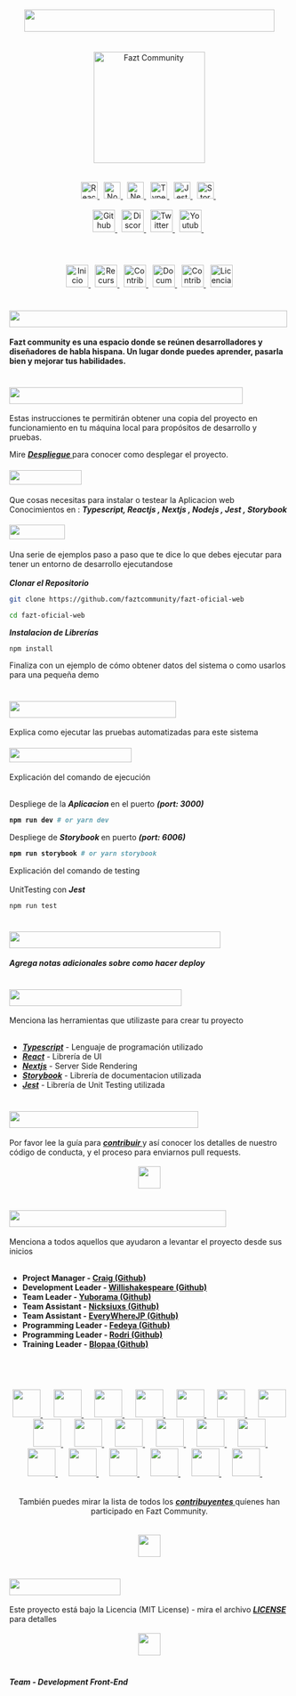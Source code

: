 <h1 id="title" align="center">
<a href="#title" title="">
<img width="450px" height="40px" src="https://res.cloudinary.com/design-code-mx/image/upload/v1596615028/ReadMeFaztCommunity/OFFICIAL_FAZT_WEB_COMMUNITY_bhtxjw.svg" >
</a>
</h1><br/>

<div align="center">
<a href="https://discord.com/invite/37PHuNw" title="Fazt Community">
<img height="200px" src="https://res.cloudinary.com/design-code-mx/image/upload/v1596616586/ReadMeFaztCommunity/faztcommunity_xbhnox.svg" alt="Fazt Community">
</a>
</div><br/><br/>

<div align="center">
<a href="https://www.npmjs.com/package/react" title="React">
<img height="30px" 	src="https://res.cloudinary.com/design-code-mx/image/upload/v1596618063/ReadMeFaztCommunity/reactmini_iugxks.svg" alt="React">
</a>
&nbsp;
<a href="https://nodejs.org/es/" title="NodeJS">
<img height="30px"	src="https://res.cloudinary.com/design-code-mx/image/upload/v1596618063/ReadMeFaztCommunity/nodemini_forn7t.svg" alt="NodeJS">
</a>&nbsp;
<a href="https://www.npmjs.com/package/next" title="Nextjs">
<img height="30px"	src="https://res.cloudinary.com/design-code-mx/image/upload/v1596618063/ReadMeFaztCommunity/nextmini_j6qjy9.svg" alt="Nextjs">
</a>&nbsp;
<a href="https://www.npmjs.com/package/typescript" title="Typescript">
<img height="30px"	src="https://res.cloudinary.com/design-code-mx/image/upload/v1596618855/ReadMeFaztCommunity/typescriptmini_wo6ule.svg" alt="TypeScript">
</a>&nbsp;
<a href="https://www.npmjs.com/package/jest" title="Jest">
<img height="30px"	src="https://res.cloudinary.com/design-code-mx/image/upload/v1596618855/ReadMeFaztCommunity/jestmini_ezmaid.svg" alt="Jest">
</a>&nbsp;
<a href="https://www.npmjs.com/package/@storybook/react" title="Storybook">
<img height="30px"	src="https://res.cloudinary.com/design-code-mx/image/upload/v1596618855/ReadMeFaztCommunity/storybookmini_fk4mwd.svg" alt="Storybook for React">
</a>&nbsp;
</div><br/>

<div align="center">
<a href="https://github.com/faztcommunity" title="Github">
<img height="40px" 	src="https://res.cloudinary.com/design-code-mx/image/upload/v1596591162/ReadMeFaztCommunity/github_boz1st.svg" alt="Github">
</a>&nbsp;
<a href="https://discord.com/invite/37PHuNw" title="Discord">
<img height="40px"	src="https://res.cloudinary.com/design-code-mx/image/upload/v1596590975/ReadMeFaztCommunity/discord_ctzgwd.svg" alt="Discord">
</a>&nbsp;
<a href="https://twitter.com/FaztTech" title="Twitter">
<img height="40px"	src="https://res.cloudinary.com/design-code-mx/image/upload/v1596590975/ReadMeFaztCommunity/twitter_zgr4p0.svg" alt="Twitter">
</a>&nbsp;
<a href="https://www.youtube.com/channel/UCMn28O1sQGochG94HdlthbA" title="Youtube">
<img height="40px"	src="https://res.cloudinary.com/design-code-mx/image/upload/v1596590975/ReadMeFaztCommunity/youtube_t59c99.svg" alt="Youtube">
</a>&nbsp;
</div><br/>

<h1></h1>
<div  align="center">

<a href="./README.md" title="Inicio">
<img height="40px" src="https://res.cloudinary.com/design-code-mx/image/upload/v1596733417/ReadMeFaztCommunity/INICIO_bigkq0.svg" alt="Inicio">
</a>&nbsp;
<a href="#tecnologic" title="Recursos">
<img height="40px" src="https://res.cloudinary.com/design-code-mx/image/upload/v1596617286/ReadMeFaztCommunity/Recursos_qd8fhf.svg" alt="Recursos">
</a>&nbsp;
<a href="./doc/contribuir.md" title="Contribuir">
<img height="40px" src="https://res.cloudinary.com/design-code-mx/image/upload/v1596669401/ReadMeFaztCommunity/Contribuir_fdhen7.svg" alt="Contribuir">
</a>&nbsp;
<a href="./doc/index.md" title="Documentación">
<img height="40px" src="https://res.cloudinary.com/design-code-mx/image/upload/v1596617286/ReadMeFaztCommunity/Documentacion_hfvtj8.svg" alt="Documentación"> 
</a>
&nbsp;
<a href="./doc/contributors.md" title="Contribuidores">
<img height="40px" src="https://res.cloudinary.com/design-code-mx/image/upload/v1596668271/ReadMeFaztCommunity/Contribuidores_hkglu0.svg" alt="Contribuidores">
</a>&nbsp;
<a href="./LICENSE" title="Licencia">
<img height="40px" src="https://res.cloudinary.com/design-code-mx/image/upload/v1596672429/ReadMeFaztCommunity/licencia_ctu4nb.svg" alt="Licencia">
</a>

</div>
<h1></h1>

<h2 id="whoAreUs" >
<a href="#whoAreUs" title="">
<img width="500px" height="30px" src="https://res.cloudinary.com/design-code-mx/image/upload/v1596620021/ReadMeFaztCommunity/QUIENES_SOMOS__FAZT_WEB_COMMUNITY_jgjw12.svg" >
</a>
</h2>

<span>
<b>

Fazt community es una espacio donde se reúnen desarrolladores y diseñadores de habla
hispana. Un lugar donde puedes aprender, pasarla bien y mejorar tus habilidades.

</b>
</span>

<h1></h1>
<h2 id="officialPage" >
<a href="#officialPage" title="">
<img width="420px" height="30px" src="https://res.cloudinary.com/design-code-mx/image/upload/v1596621069/ReadMeFaztCommunity/PAGINA_OFICIAL_FAZT_COMMUNITY_fzvy6p.svg" >
</a>
</h2>

<a href="#officialPage" title="">

</a>

<span>

Estas instrucciones te permitirán obtener una copia del proyecto en funcionamiento en tu máquina local para propósitos de desarrollo y pruebas.

</span>

<span>
Mire <a href="#deployment" title="">
<i><b> Despliegue </b></i>
</a> para conocer como desplegar el proyecto.
</span><br/>

<h4 id="pre-requirements" >
<a href="#pre-requirements" title="">
<img width="130px" height="26px" src="https://res.cloudinary.com/design-code-mx/image/upload/v1596623946/ReadMeFaztCommunity/Pre-requisitos_l8zly2.svg" >
</a>
</h4>

<span>Que cosas necesitas para instalar o testear la Aplicacion web<br>
Conocimientos en :
<span >
<i> <b> Typescript, Reactjs , Nextjs , Nodejs , Jest , Storybook </i> </b>
</span>
</span>

<h4 id="instalation" >
<a href="#instalation">
<img width="100px" height="26px" src="https://res.cloudinary.com/design-code-mx/image/upload/v1596623946/ReadMeFaztCommunity/Instalacion_g8gfdf.svg">
</a>
</h4>

<span>
Una serie de ejemplos paso a paso que te dice lo que debes ejecutar para tener un entorno de desarrollo ejecutandose
<br/><br/>

<i> 
<b> 
Clonar el Repositorio
 </i> </b>
<span >

```bash
git clone https://github.com/faztcommunity/fazt-oficial-web

cd fazt-oficial-web
```

<span>
<i> 
<b> 
Instalacion de Librerías
 </i> </b>
<span >

```node
npm install
```

<span>

Finaliza con un ejemplo de cómo obtener datos del sistema o como usarlos para una pequeña demo

<span >

<h1></h1>
<h2 id="test" >
<a href="#test">
<img width="300px" height="30px" src="https://res.cloudinary.com/design-code-mx/image/upload/v1596624473/ReadMeFaztCommunity/Pruebas_de_Desarrollo_qd38lf.svg" >
</a>
</h2>

<span >

Explica como ejecutar las pruebas automatizadas para este sistema

</span>

<h4 id="commandTest" >
<a href="#commandTest">
<img width="220px" height="26px" src="https://res.cloudinary.com/design-code-mx/image/upload/v1596624473/ReadMeFaztCommunity/Comandos_de_Ejecucion_gxnkbm.svg">
</a>
</h4>

<span >

Explicación del comando de ejecución <br/><br/>

</span>

<span >
Despliege de la 
<b>
<i> 
Aplicacion
</i> 
</b>
en el puerto
<b>
<i> 
(port: 3000)
</i>

```bash
npm run dev # or yarn dev
```

</b>
Despliege de 
<b>
<i> 
Storybook
</i> 
</b>
en puerto
<b>
<i> 
(port: 6006)
</i>

```bash
npm run storybook # or yarn storybook
```

</b>
</span>

<span>
Explicación del comando de testing 
</span><br/><br/>

<span >
UnitTesting con
<b>
<i> 
Jest
</i> 
</b>
</span>

```node
npm run test
```

<h1></h1>
<h2 id="deployment" >
<a href="#deployment">
<img width="380px" height="30px" src="https://res.cloudinary.com/design-code-mx/image/upload/v1596624473/ReadMeFaztCommunity/Despliegue_de_la_applicacion_cq0hmk.svg" >
</a>
</h2>

<span>
<b>
<i> 
Agrega notas adicionales sobre como hacer deploy
</i> 
</b>
</span>

<h1></h1>
<h2 id="tecnologic" >
<a href="#tecnologic">
<img width="310px" height="30px" src="https://res.cloudinary.com/design-code-mx/image/upload/v1596628774/ReadMeFaztCommunity/tecnologias_utilizadas_ce4iux.svg" >
</a>
</h2>

<span>
Menciona las herramientas que utilizaste para crear tu proyecto
</span><br/><br/>

<ul>
  
  <li>
  <a href="https://www.npmjs.com/package/typescript">
  <span><i><b>Typescript</b></i></span></a>
  <span>- Lenguaje de programación utilizado</span>
  </li>

  <li>
  <a href="https://www.npmjs.com/package/react">
  <span><i><b>React</b></i></span></a>
  <span>- Librería de UI</span>
  </li>

  <li>
  <a href="https://www.npmjs.com/package/next">
  <span><i><b>Nextjs</b></i></span></a>
  <span>- Server Side Rendering</span>
  </li>
  
  <li>
  <a href="https://www.npmjs.com/package/react">
  <span><i><b>Storybook</b></i></span></a>
  <span>- Librería de documentacion utilizada</span>
  </li>
  
  <li>
  <a href="https://www.npmjs.com/package/jest">
  <span><i><b>Jest</b></i></span></a>
  <span>- Librería de Unit Testing utilizada</span>
  </li>

</ul>

<h1></h1>
<h2 id="howContribution" >
<a href="#howContribution">
<img width="340px" height="30px" src="https://res.cloudinary.com/design-code-mx/image/upload/v1596628774/ReadMeFaztCommunity/Proceso_de_Contribucion_oej0ut.svg" >
</a>
</h2>

<span>
Por favor lee la guía para
<a href="./doc/contribuir.md" title="Contribuir">
<span>
<b>
<i> 
contribuir
</i> 
</b>
</span>
</a>
y así conocer los detalles de nuestro código de conducta, y el proceso para enviarnos pull requests.
</span><br/><br/>

<div align="center">
<a href="./doc/contribuir.md" title="Contribuir">
<img height="40px" src="https://res.cloudinary.com/design-code-mx/image/upload/v1596669401/ReadMeFaztCommunity/Contribuir_fdhen7.svg" >
</a>
</div>

<h1></h1>
<h2 id="contribuitors" >
<a href="#contribuitors" title="">
<img width="390px" height="30px" src="https://res.cloudinary.com/design-code-mx/image/upload/v1596628774/ReadMeFaztCommunity/contribuidores_del_Proyecto_saii1m.svg" >
</a>
</h2>

<span>
Menciona a todos aquellos que ayudaron a levantar el proyecto desde sus inicios
</span><br/><br/>

<ul>

  <li>
  <b><span>Project Manager - </span></b>
  <a href="https://github.com/leave20" title="Craig">
  <b><span>Craig</span>
  <span>(Github)</b></span></a>
  </li>

  <li>
  <b><span>Development Leader - </span></b>
  <a href="https://github.com/Willishakespeare" title="Willishakespeare">
  <b><span>Willishakespeare</span>
  <span>(Github)</b></span></a>
  </li>

  <li>
  <b><span>Team Leader - </span></b>
  <a href="https://github.com/yuborama" title="Yuborama">
  <b><span>Yuborama</span>
  <span>(Github)</b></span></a>
  </li>

  <li>
  <b><span>Team Assistant - </span></b>
  <a href="https://github.com/nicksiuxs" title="Nicksiuxs">
  <b><span>Nicksiuxs</span>
  <span>(Github)</b></span></a>
  </li>

  <li>
  <b><span>Team Assistant - </span></b>
  <a href="https://github.com/JhosuaP97" title="EveryWhereJP">
  <b><span>EveryWhereJP</span>
  <span>(Github)</b></span></a>
  </li>

  <li>
  <b><span>Programming Leader - </span></b>
  <a href="https://github.com/Fedeya" title="Fedeya">
  <b><span>Fedeya</span>
  <span>(Github)</b></span></a>
  </li>

  <li>
  <b><span>Programming Leader - </span></b>
  <a href="https://github.com/rodrigojimenezdencker" title="Rodri">
  <b><span>Rodri</span>
  <span>(Github)</b></span></a>
  </li>
  
  <li>
  <b><span>Training  Leader - </span></b>
  <a href="https://github.com/blopaa" title="Rodri">
  <b><span>Blopaa</span>
  <span>(Github)</b></span></a>
  </li>

</ul>

<h1></h1><br/><br/>

<div align="center">
    <a href="https://github.com/leave20" title="Craig">
        <img width="50px" height="50px" src="https://res.cloudinary.com/demo/image/fetch/w_400,h_400,c_crop,g_face,r_max/w_200/https://avatars0.githubusercontent.com/u/48972563" >
    </a>&nbsp;&nbsp;&nbsp;&nbsp; 
    <a href="https://github.com/Willishakespeare" title="Willishakespeare">
        <img width="50px" height="50px" src="https://res.cloudinary.com/demo/image/fetch/w_400,h_400,c_crop,g_face,r_max/w_200/https://avatars0.githubusercontent.com/u/22555801" >
    </a>&nbsp;&nbsp;&nbsp;&nbsp;
    <a href="https://github.com/yuborama" title="Yuborama">
        <img width="50px" height="50px" src="https://res.cloudinary.com/demo/image/fetch/w_400,h_400,c_crop,g_face,r_max/w_200/https://avatars0.githubusercontent.com/u/46940998" >
    </a>&nbsp;&nbsp;&nbsp;&nbsp;
    <a href="https://github.com/nicksiuxs" title="nicksiuxs">
        <img width="50px" height="50px" src="https://res.cloudinary.com/demo/image/fetch/w_400,h_400,c_crop,g_face,r_max/w_200/https://avatars0.githubusercontent.com/u/25460833" >
    </a>&nbsp;&nbsp;&nbsp;&nbsp;
    <a href="https://github.com/JhosuaP97" title="EveryWhereJP">
        <img width="50px" height="50px" src="https://res.cloudinary.com/demo/image/fetch/w_400,h_400,c_crop,g_face,r_max/w_200/https://avatars0.githubusercontent.com/u/25392323" >
    </a>&nbsp;&nbsp;&nbsp;&nbsp;
    <a href="https://github.com/Fedeya" title="Federico Minaya">
        <img width="50px" height="50px" src="https://res.cloudinary.com/demo/image/fetch/w_400,h_400,c_crop,g_face,r_max/w_200/https://avatars0.githubusercontent.com/u/40874033" >
    </a>&nbsp;&nbsp;&nbsp;&nbsp; 
    <a href="https://github.com/rodrigojimenezdencker" title="Rodri">
        <img width="50px" height="50px" src="https://res.cloudinary.com/demo/image/fetch/w_400,h_400,c_crop,g_face,r_max/w_200/https://avatars0.githubusercontent.com/u/50848700" >
    </a>&nbsp;&nbsp;&nbsp;&nbsp; 
        <a href="https://github.com/blopaa" title="Blopa">
        <img width="50px" height="50px" src="https://res.cloudinary.com/demo/image/fetch/w_400,h_400,c_crop,g_face,r_max/w_200/https://avatars0.githubusercontent.com/u/63864637" >
    </a>&nbsp;&nbsp;&nbsp;&nbsp; 
    <a href="https://github.com/AlexandroMunera" title="Freud">
        <img width="50px" height="50px" src="https://res.cloudinary.com/demo/image/fetch/w_400,h_400,c_crop,g_face,r_max/w_200/https://avatars0.githubusercontent.com/u/6957621" >
    </a>&nbsp;&nbsp;&nbsp;&nbsp;
    <a href="https://github.com/codechappie" title="codechappie">
        <img width="50px" height="50px" src="https://res.cloudinary.com/demo/image/fetch/w_400,h_400,c_crop,g_face,r_max/w_200/https://avatars0.githubusercontent.com/u/33971077" >
    </a>&nbsp;&nbsp;&nbsp;&nbsp;
    <a href="https://github.com/codelikeamexican" title="Paulina Carolina">
        <img width="50px" height="50px" src="https://res.cloudinary.com/demo/image/fetch/w_400,h_400,c_crop,g_face,r_max/w_200/https://avatars0.githubusercontent.com/u/45703686" >
    </a>&nbsp;&nbsp;&nbsp;&nbsp;
    <a href="https://github.com/CoffeJeanCode" title="Jean Pierre Ortiz">
        <img width="50px" height="50px" src="https://res.cloudinary.com/demo/image/fetch/w_400,h_400,c_crop,g_face,r_max/w_200/https://avatars0.githubusercontent.com/u/45444014" >
    </a>&nbsp;&nbsp;&nbsp;&nbsp;
    <a href="https://github.com/elrichi31" title="elrichi31">
        <img width="50px" height="50px" src="https://res.cloudinary.com/demo/image/fetch/w_400,h_400,c_crop,g_face,r_max/w_200/https://avatars0.githubusercontent.com/u/29241550" >
    </a>&nbsp;&nbsp;&nbsp;&nbsp;
    <a href="https://github.com/erianvc" title="Erick Vargas">
        <img width="50px" height="50px" src="https://res.cloudinary.com/demo/image/fetch/w_400,h_400,c_crop,g_face,r_max/w_200/https://avatars0.githubusercontent.com/u/4275190" >
    </a>&nbsp;&nbsp;&nbsp;&nbsp; 
    <a href="https://github.com/Fairimax" title="Christian Fernando">
        <img width="50px" height="50px" src="https://res.cloudinary.com/demo/image/fetch/w_400,h_400,c_crop,g_face,r_max/w_200/https://avatars0.githubusercontent.com/u/40474875" >
    </a>&nbsp;&nbsp;&nbsp;&nbsp; 
    <a href="https://github.com/frayni" title="frayni">
        <img width="50px" height="50px" src="https://res.cloudinary.com/demo/image/fetch/w_400,h_400,c_crop,g_face,r_max/w_200/https://avatars0.githubusercontent.com/u/67980151" >
    </a>&nbsp;&nbsp;&nbsp;&nbsp; 
    <a href="https://github.com/juank1791" title="Jcruz">
        <img width="50px" height="50px" src="https://res.cloudinary.com/demo/image/fetch/w_400,h_400,c_crop,g_face,r_max/w_200/https://avatars0.githubusercontent.com/u/13596890" >
    </a>&nbsp;&nbsp;&nbsp;&nbsp; 
    <a href="https://github.com/SoyDiego" title="ZeR0ByTe">
        <img width="50px" height="50px" src="https://res.cloudinary.com/demo/image/fetch/w_400,h_400,c_crop,g_face,r_max/w_200/https://avatars0.githubusercontent.com/u/19764334" >
    </a>&nbsp;&nbsp;&nbsp;&nbsp; 
    <a href="https://github.com/stylessh" title="Danicitoou">
        <img width="50px" height="50px" src="https://res.cloudinary.com/demo/image/fetch/w_400,h_400,c_crop,g_face,r_max/w_200/https://avatars0.githubusercontent.com/u/45767683" >
    </a>&nbsp;&nbsp;&nbsp;&nbsp; 
</div>
<br/><br/>
<div align = "center">
<span>
También puedes mirar la lista de todos los 
<a href="./doc/contributors.md" title="Contribuyentes">
<span>
<b>
<i> 
contribuyentes
</i> 
</b>
</span>
</a>
quíenes han participado en Fazt Community.
</span></div><br/><br/>

<div align="center">
<a href="./doc/contributors.md" title="">
<img height="40px" src="https://res.cloudinary.com/design-code-mx/image/upload/v1596668271/ReadMeFaztCommunity/Contribuidores_hkglu0.svg" >
</a>
</div>

<h1></h1>
<h2 id="License" >
<a href="#License" title="">
<img width="200px" height="30px" src="https://res.cloudinary.com/design-code-mx/image/upload/v1596628774/ReadMeFaztCommunity/Licencia_de_uso_xxwoyj.svg" >
</a>
</h2>

<span>
Este proyecto está bajo la Licencia (MIT License) - mira el archivo
<a href="./LICENSE" title="LICENSE">
<span>
<b>
<i> 
LICENSE
</i> 
</b>
</span>
</a>
para detalles
</span><br/><br/>

<div align="center">
<a href="./LICENSE" title="Licencia">
<img height="40px" src="https://res.cloudinary.com/design-code-mx/image/upload/v1596672429/ReadMeFaztCommunity/licencia_ctu4nb.svg" >
</a>
</div>

<h1></h1>

<span>
<span>
<b>
<i> 
Team - Development Front-End
</i> 
</b>
</span>
</span><br/><br/>
